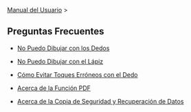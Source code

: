 [Manual del Usuario](/dragonnest/drawnote/manual/es) >

Preguntas Frecuentes
---

- [No Puedo Dibujar con los Dedos](fingers.md)

- [No Puedo Dibujar con el Lápiz](stylus.md)

- [Cómo Evitar Toques Erróneos con el Dedo](mistouch.md)

- [Acerca de la Función PDF](pdf.md)

- [Acerca de la Copia de Seguridad y Recuperación de Datos](data_backup_and_recovery.md)